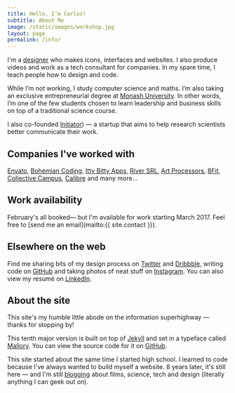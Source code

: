```yaml
---
title: Hello, I’m Carlos!
subtitle: About Me
image: /static/images/workshop.jpg
layout: page
permalink: /info/
---
```


I'm a [designer](/work) who makes icons, interfaces and websites. I also produce videos and work as a tech consultant for companies. In my spare time, I teach people how to design and code.

While I’m not working, I study computer science and maths. I’m also taking an exclusive entrepreneurial degree at [Monash University](http://haveyougottheedge.com). In other words, I’m one of the few students chosen to learn leadership and business skills on top of a traditional science course.

I also co-founded [Initiator](http://initiator.fund)) — a startup that aims to help research scientists better communicate their work.

## Companies I've worked with

[Envato](http://envato.com), [Bohemian Coding](http://sketchapp.com), [Itty Bitty Apps](http://revealapp.com), [River SRL](http://sparkle.cx), [Art Processors](http://artprocessors.net), [8Fit](http://8fit.com), [Collective Campus](http://collectivecamp.us), [Calibre](http://calibreapp.com) and many more...

## Work availability

February's all booked— but I'm available for work starting March 2017. Feel free to [send me an email](mailto:{{ site.contact }}).

## Elsewhere on the web

Find me sharing bits of my design process on [Twitter](https://twitter.com/cjmlgrto) and [Dribbble](https://dribbble.com/cjmlgrto), writing code on [GitHub](https://github.com/cjmlgrto/mlgrto.com) and taking photos of neat stuff on [Instagram](https://instagram.com/cjmlgrto). You can also view my resumé on [LinkedIn](http://linkedin.com/in/cjmlgrto).

## About the site

This site's my humble little abode on the information superhighway — thanks for stopping by!

This tenth major version is built on top of [Jekyll](http://jekyllrb.com) and set in a typeface called [Mallory](https://frerejones.com/families/mallory). You can view the source code for it on [GitHub](https://github.com/cjmlgrto/mlgrto.com).

This site started about the same time I started high school. I learned to code because I've always wanted to build myself a website. 8 years later, it's still here — and I'm still [blogging](/) about films, science, tech and design (literally anything I can geek out on).
